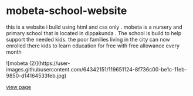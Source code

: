 # mobeta-school-website
<P>
  this is a website i build using html and css only . mobeta is a nursery and primary school that is located in dippakunda . The school is build to help support the needed kids.  the poor families living in the city can now enrolled there kids to learn education for free with free allowance every month
  </p>
![mobeta (2)](https://user-images.githubusercontent.com/64342151/119651124-8f736c00-be1c-11eb-9850-d14164533feb.jpg)

[view page](https://ismaila-turner.github.io/mobeta-school-website/)

